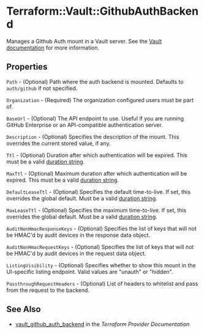 # Terraform::Vault::GithubAuthBackend

Manages a Github Auth mount in a Vault server. See the [Vault 
documentation](https://www.vaultproject.io/docs/auth/github.html) for more
information.

## Properties

`Path` - (Optional) Path where the auth backend is mounted. Defaults to `auth/github`
if not specified.

`Organization` - (Required) The organization configured users must be part of.

`BaseUrl` - (Optional) The API endpoint to use. Useful if you
are running GitHub Enterprise or an API-compatible authentication server.

`Description` - (Optional) Specifies the description of the mount.
This overrides the current stored value, if any.

`Ttl` - (Optional) Duration after which authentication will be expired.
This must be a valid [duration string](https://golang.org/pkg/time/#ParseDuration).

`MaxTtl` - (Optional) Maximum duration after which authentication will be expired.
This must be a valid [duration string](https://golang.org/pkg/time/#ParseDuration).

`DefaultLeaseTtl` - (Optional) Specifies the default time-to-live.
If set, this overrides the global default.
Must be a valid [duration string](https://golang.org/pkg/time/#ParseDuration).

`MaxLeaseTtl` - (Optional) Specifies the maximum time-to-live.
If set, this overrides the global default.
Must be a valid [duration string](https://golang.org/pkg/time/#ParseDuration).

`AuditNonHmacResponseKeys` - (Optional) Specifies the list of keys that will
not be HMAC'd by audit devices in the response data object.

`AuditNonHmacRequestKeys` - (Optional) Specifies the list of keys that will
not be HMAC'd by audit devices in the request data object.

`ListingVisibility` - (Optional) Specifies whether to show this mount in
the UI-specific listing endpoint. Valid values are "unauth" or "hidden".

`PassthroughRequestHeaders` - (Optional) List of headers to whitelist and
pass from the request to the backend.


## See Also

* [vault_github_auth_backend](https://www.terraform.io/docs/providers/vault/r/github_auth_backend.html) in the _Terraform Provider Documentation_
